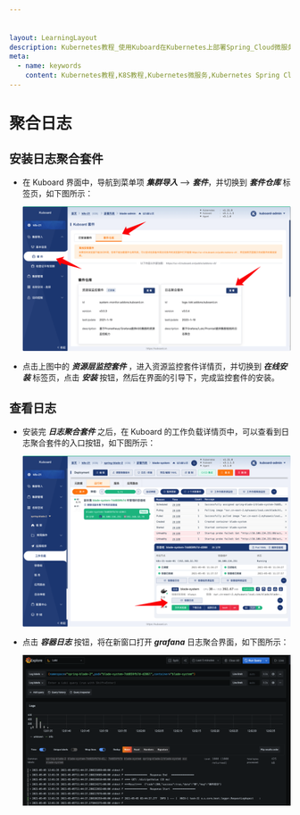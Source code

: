 ```yaml
---


layout: LearningLayout
description: Kubernetes教程_使用Kuboard在Kubernetes上部署Spring_Cloud微服务平台SpringBlade
meta:
  - name: keywords
    content: Kubernetes教程,K8S教程,Kubernetes微服务,Kubernetes Spring Cloud
---
```


# 聚合日志

<AdSenseTitle/>



## 安装日志聚合套件

* 在 Kuboard 界面中，导航到菜单项 ***集群导入*** --> ***套件***，并切换到 ***套件仓库*** 标签页，如下图所示：

  ![image-20210505115445659](./logs.assets/image-20210505115445659.png)

* 点击上图中的 ***资源层监控套件*** ，进入资源监控套件详情页，并切换到 ***在线安装*** 标签页，点击 ***安装*** 按钮，然后在界面的引导下，完成监控套件的安装。



## 查看日志

* 安装完 ***日志聚合套件*** 之后，在 Kuboard 的工作负载详情页中，可以查看到日志聚合套件的入口按钮，如下图所示：

  ![image-20210505120431712](./logs.assets/image-20210505120431712.png)

* 点击 ***容器日志*** 按钮，将在新窗口打开 ***grafana*** 日志聚合界面，如下图所示：

  ![image-20210505120614444](./logs.assets/image-20210505120614444.png)